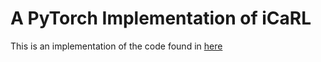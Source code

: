 # A PyTorch Implementation of iCaRL

This is an implementation of the code found in [here](https://arxiv.org/abs/1611.07725)
